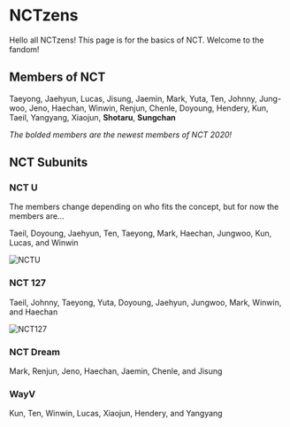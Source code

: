 # NCTzens

Hello all NCTzens! This page is for the basics of NCT. Welcome to the fandom!

## Members of NCT
Taeyong,
Jaehyun,
Lucas,
Jisung,
Jaemin,
Mark,
Yuta,
Ten,
Johnny,
Jung-woo,
Jeno,
Haechan,
Winwin,
Renjun,
Chenle,
Doyoung,
Hendery,
Kun,
Taeil,
Yangyang,
Xiaojun,
**Shotaru**,
**Sungchan**

*The bolded members are the newest members of NCT 2020!*

## NCT Subunits
### NCT U
The members change depending on who fits the concept, but for now the members are...

Taeil, Doyoung, Jaehyun, Ten, Taeyong, Mark, Haechan, Jungwoo, Kun, Lucas, and Winwin

![NCTU](https://sterling-sound.com/wp-content/uploads/Nct_-768x592.png)

### NCT 127
Taeil, Johnny, Taeyong, Yuta, Doyoung, Jaehyun, Jungwoo, Mark, Winwin, and Haechan

![NCT127](https://thestandom.com/wp-content/uploads/2019/09/nct-127-2.jpg)

### NCT Dream
Mark, Renjun, Jeno, Haechan, Jaemin, Chenle, and Jisung

### WayV
Kun, Ten, Winwin, Lucas, Xiaojun, Hendery, and Yangyang
